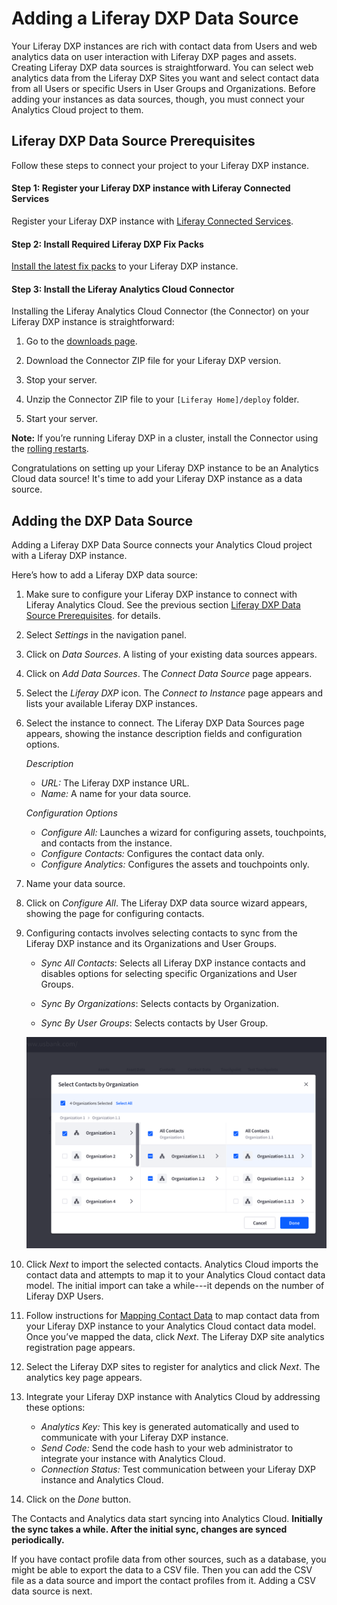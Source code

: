 # Adding a Liferay DXP Data Source [](id=adding-a-liferay-dxp-data-source)

Your Liferay DXP instances are rich with contact data from Users and web
analytics data on user interaction with Liferay DXP pages and assets. Creating
Liferay DXP data sources is straightforward. You can select web analytics data
from the Liferay DXP Sites you want and select contact data from  all Users or
specific Users in User Groups and Organizations. Before adding your instances as
data sources, though, you must connect your Analytics Cloud project to them. 

## Liferay DXP Data Source Prerequisites [](id=liferay-dxp-data-source-prerequisites)

Follow these steps to connect your project to your Liferay DXP instance.

#### Step 1: Register your Liferay DXP instance with Liferay Connected Services [](id=step-1-register-your-liferay-dxp-instance-with-liferay-connected-services)

Register your Liferay DXP instance with
[Liferay Connected Services](https://customer.liferay.com/documentation/7.0/deploy/-/official_documentation/deployment/managing-liferay-with-liferay-connected-services). 

#### Step 2: Install Required Liferay DXP Fix Packs [](id=step-2-install-required-liferay-dxp-fix-packs)

[Install the latest fix packs](https://customer.liferay.com/documentation/7.0/deploy/-/official_documentation/deployment/patching-liferay)
to your Liferay DXP instance. 

#### Step 3: Install the Liferay Analytics Cloud Connector [](id=step-3-install-the-liferay-analytics-cloud-connector)

Installing the Liferay Analytics Cloud Connector (the Connector) on your Liferay
DXP instance is straightforward:

1. Go to the
[downloads page](https://web.liferay.com/group/customer/dxp/downloads/analytics-cloud). 

2. Download the Connector ZIP file for your Liferay DXP version.

3. Stop your server. 

4. Unzip the Connector ZIP file to your `[Liferay Home]/deploy` folder.

5. Start your server.

**Note:** If you’re running Liferay DXP in a cluster, install the Connector 
using the
[rolling restarts](https://customer.liferay.com/documentation/7.0/deploy/-/official_documentation/deployment/using-rolling-restarts). 

Congratulations on setting up your Liferay DXP instance to be an Analytics Cloud
data source! It's time to add your Liferay DXP instance as a data source. 

## Adding the DXP Data Source [](id=adding-the-dxp-data-source)

Adding a Liferay DXP Data Source connects your Analytics Cloud project with a Liferay DXP instance. 

Here’s how to add a Liferay DXP data source:

1.  Make sure to configure your Liferay DXP instance to connect with Liferay 
Analytics Cloud. See the previous section
[Liferay DXP Data Source Prerequisites](#liferay-dxp-data-source-prerequisites).
for details. 

2.  Select *Settings* in the navigation panel.

3.  Click on *Data Sources*. A listing of your existing data sources appears.

4.  Click on *Add Data Sources*. The *Connect Data Source* page appears. 

5.  Select the *Liferay DXP* icon. The *Connect to Instance* page appears and 
lists your available Liferay DXP instances. 

6.  Select the instance to connect. The Liferay DXP Data Sources page appears, 
    showing the instance description fields and configuration options. 

    *Description*

    - *URL:* The Liferay DXP instance URL.
    - *Name:* A name for your data source. 

    *Configuration Options*

    - *Configure All:* Launches a wizard for configuring assets, touchpoints, 
    and contacts from the instance. 
    - *Configure Contacts:* Configures the contact data only.
    - *Configure Analytics:* Configures the assets and touchpoints only.

7. Name your data source.

8. Click on *Configure All*. The Liferay DXP data source wizard appears, 
showing the page for configuring contacts. 

9. Configuring contacts involves selecting contacts to sync from the Liferay 
DXP instance and its Organizations and User Groups. 

    - *Sync All Contacts*: Selects all Liferay DXP instance contacts and disables options for selecting specific Organizations and User Groups.

    - *Sync By Organizations*: Selects contacts by Organization. 

    - *Sync By User Groups*: Selects contacts by User Group.

    ![Figure 1: Analytics Cloud lets you select and import contacts from a Liferay DXP instance and its Organizations and User Groups.](../../images/select-dxp-contacts-by-org.png)

10. Click *Next* to import the selected contacts. Analytics Cloud imports the 
contact data and attempts to map it to your Analytics Cloud contact data model.
The initial import can take a while---it depends on the number of Liferay DXP
Users.

11. Follow instructions for
[Mapping Contact Data](https://github.com/liferay/liferay-docs/blob/master/discover/analytics-cloud/articles/02-getting-started/04-mapping-contact-data.markdown)
to  map contact data from your Liferay DXP instance to your Analytics Cloud
contact data model. Once you’ve mapped the data, click *Next*. The Liferay DXP
site analytics registration page appears. 

12. Select the Liferay DXP sites to register for analytics and click *Next*. 
The analytics key page appears. 

13. Integrate your Liferay DXP instance with Analytics Cloud by addressing 
these options: 

    - *Analytics Key:* This key is generated automatically and used to 
    communicate with your Liferay DXP instance. 
    - *Send Code:* Send the code hash to your web administrator to integrate 
    your instance with Analytics Cloud.
    - *Connection Status:* Test communication between your Liferay DXP instance 
    and Analytics Cloud. 

14. Click on the *Done* button. 

The Contacts and Analytics data start syncing into Analytics Cloud. **Initially 
the sync takes a while. After the initial sync, changes are synced 
periodically.**

If you have contact profile data from other sources, such as a database, you
might be able to export the data to a CSV file. Then you can add the CSV file as
a data source and import the contact profiles from it. Adding a CSV data source
is next. 
